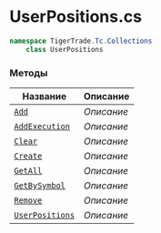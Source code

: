 
# UserPositions.cs
```csharp
namespace TigerTrade.Tc.Collections  
    class UserPositions
```

### Методы
| Название | Описание |
| --- | --- |
| [`Add`](./Методы/Add.md) | *Описание* |
| [`AddExecution`](./Методы/AddExecution.md) | *Описание* |
| [`Clear`](./Методы/Clear.md) | *Описание* |
| [`Create`](./Методы/Create.md) | *Описание* |
| [`GetAll`](./Методы/GetAll.md) | *Описание* |
| [`GetBySymbol`](./Методы/GetBySymbol.md) | *Описание* |
| [`Remove`](./Методы/Remove.md) | *Описание* |
| [`UserPositions`](./Методы/UserPositions.md) | *Описание* |
